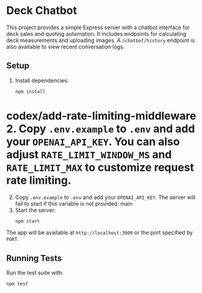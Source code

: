 # Deck Chatbot

This project provides a simple Express server with a chatbot interface for deck sales and quoting automation. It includes endpoints for calculating deck measurements and uploading images. A `/chatbot/history` endpoint is also available to view recent conversation logs.

## Setup
1. Install dependencies:
   ```bash
   npm install
   ```
 codex/add-rate-limiting-middleware
2. Copy `.env.example` to `.env` and add your `OPENAI_API_KEY`.
   You can also adjust `RATE_LIMIT_WINDOW_MS` and `RATE_LIMIT_MAX` to customize
   request rate limiting.
=======
2. Copy `.env.example` to `.env` and add your `OPENAI_API_KEY`. The server will
   fail to start if this variable is not provided.
 main
3. Start the server:
   ```bash
   npm start
   ```

The app will be available at `http://localhost:3000` or the port specified by `PORT`.

## Running Tests
Run the test suite with:
```bash
npm test
```
